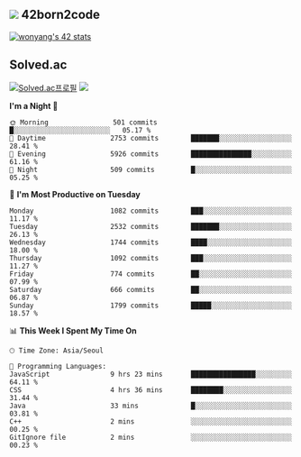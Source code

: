 
## <img src="https://img.shields.io/badge/-000000?style=flat&logo=42&logoColor=white"> 42born2code
<!--[![wonyang's 42 stats](https://badge42.vercel.app/api/v2/cl5nhe5b6007809kydha7ht42/stats?cursusId=21&coalitionId=88)](https://profile.intra.42.fr/users/wonyang)-->

[![wonyang's 42 stats](https://badge.mediaplus.ma/starryblue/wonyang?1337Badge=off&UM6P=off)](https://github.com/oakoudad/badge42)

## Solved.ac
[![Solved.ac프로필](http://mazassumnida.wtf/api/v2/generate_badge?boj=bennyws)](https://solved.ac/bennyws)
<a href="https://solved.ac/bennyws"><img src="http://mazandi.herokuapp.com/api?handle=bennyws&theme=cold"/></a>

<!--START_SECTION:waka-->
**I'm a Night 🦉** 

```text
🌞 Morning                501 commits         █░░░░░░░░░░░░░░░░░░░░░░░░   05.17 % 
🌆 Daytime                2753 commits        ███████░░░░░░░░░░░░░░░░░░   28.41 % 
🌃 Evening                5926 commits        ███████████████░░░░░░░░░░   61.16 % 
🌙 Night                  509 commits         █░░░░░░░░░░░░░░░░░░░░░░░░   05.25 % 
```
📅 **I'm Most Productive on Tuesday** 

```text
Monday                   1082 commits        ███░░░░░░░░░░░░░░░░░░░░░░   11.17 % 
Tuesday                  2532 commits        ███████░░░░░░░░░░░░░░░░░░   26.13 % 
Wednesday                1744 commits        ████░░░░░░░░░░░░░░░░░░░░░   18.00 % 
Thursday                 1092 commits        ███░░░░░░░░░░░░░░░░░░░░░░   11.27 % 
Friday                   774 commits         ██░░░░░░░░░░░░░░░░░░░░░░░   07.99 % 
Saturday                 666 commits         ██░░░░░░░░░░░░░░░░░░░░░░░   06.87 % 
Sunday                   1799 commits        █████░░░░░░░░░░░░░░░░░░░░   18.57 % 
```


📊 **This Week I Spent My Time On** 

```text
🕑︎ Time Zone: Asia/Seoul

💬 Programming Languages: 
JavaScript               9 hrs 23 mins       ████████████████░░░░░░░░░   64.11 % 
CSS                      4 hrs 36 mins       ████████░░░░░░░░░░░░░░░░░   31.44 % 
Java                     33 mins             █░░░░░░░░░░░░░░░░░░░░░░░░   03.81 % 
C++                      2 mins              ░░░░░░░░░░░░░░░░░░░░░░░░░   00.25 % 
GitIgnore file           2 mins              ░░░░░░░░░░░░░░░░░░░░░░░░░   00.23 % 
```


<!--END_SECTION:waka-->
